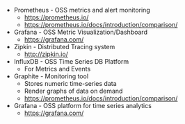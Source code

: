 * Prometheus - OSS metrics and alert monitoring
    * https://prometheus.io/
    * https://prometheus.io/docs/introduction/comparison/
* Grafana - OSS Metric Visualization/Dashboard
    * https://grafana.com/
* Zipkin - Distributed Tracing system
    * http://zipkin.io/
* InfluxDB - OSS Time Series DB Platform
    * For Metrics and Events
* Graphite - Monitoring tool
    * Stores numeric time-series data
    * Render graphs of data on demand
    * https://prometheus.io/docs/introduction/comparison/
* Grafana - OSS platform for time series analytics
    * https://grafana.com/
    